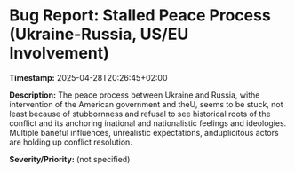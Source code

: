 # Bug Report: Stalled Peace Process (Ukraine-Russia, US/EU Involvement)

**Timestamp:** 2025-04-28T20:26:45+02:00

**Description:**
The peace process between Ukraine and Russia, withe intervention of the American government and theU, seems to be stuck, not least because of stubbornness and refusal to see historical roots of the conflict and its anchoring inational and nationalistic feelings and ideologies. Multiple baneful influences, unrealistic expectations, anduplicitous actors are holding up conflict resolution.

**Severity/Priority:** (not specified)
